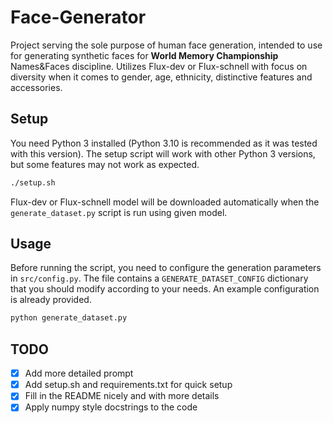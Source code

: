 # Face-Generator
Project serving the sole purpose of human face generation, intended to use for generating synthetic faces for **World Memory Championship** Names&Faces discipline.
Utilizes Flux-dev or Flux-schnell with focus on diversity when it comes to gender, age, ethnicity, distinctive features and accessories.


## Setup
You need Python 3 installed (Python 3.10 is recommended as it was tested with this version). The setup script will work with other Python 3 versions, but some features may not work as expected.

```bash
./setup.sh
```

Flux-dev or Flux-schnell model will be downloaded automatically when the `generate_dataset.py` script is run using given model.


## Usage
Before running the script, you need to configure the generation parameters in `src/config.py`. The file contains a `GENERATE_DATASET_CONFIG` dictionary that you should modify according to your needs. An example configuration is already provided.

```bash
python generate_dataset.py
```

## TODO
- [x] Add more detailed prompt
- [x] Add setup.sh and requirements.txt for quick setup
- [x] Fill in the README nicely and with more details
- [x] Apply numpy style docstrings to the code